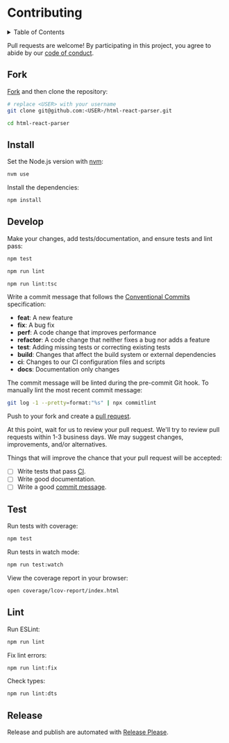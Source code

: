 # Contributing

<details>
<summary>Table of Contents</summary>

- [Fork](#fork)
- [Install](#install)
- [Develop](#develop)
- [Test](#test)
- [Lint](#lint)
- [Release](#release)

</details>

Pull requests are welcome! By participating in this project, you
agree to abide by our [code of conduct](https://github.com/remarkablemark/.github/blob/master/CODE_OF_CONDUCT.md).

## Fork

[Fork](https://github.com/remarkablemark/html-react-parser/fork) and then clone the repository:

```sh
# replace <USER> with your username
git clone git@github.com:<USER>/html-react-parser.git
```

```sh
cd html-react-parser
```

## Install

Set the Node.js version with [nvm](https://github.com/nvm-sh/nvm#intro):

```sh
nvm use
```

Install the dependencies:

```sh
npm install
```

## Develop

Make your changes, add tests/documentation, and ensure tests and lint pass:

```sh
npm test
```

```sh
npm run lint
```

```sh
npm run lint:tsc
```

Write a commit message that follows the [Conventional Commits](https://www.conventionalcommits.org/) specification:

- **feat**: A new feature
- **fix**: A bug fix
- **perf**: A code change that improves performance
- **refactor**: A code change that neither fixes a bug nor adds a feature
- **test**: Adding missing tests or correcting existing tests
- **build**: Changes that affect the build system or external dependencies
- **ci**: Changes to our CI configuration files and scripts
- **docs**: Documentation only changes

The commit message will be linted during the pre-commit Git hook.
To manually lint the most recent commit message:

```sh
git log -1 --pretty=format:"%s" | npx commitlint
```

Push to your fork and create a [pull request](https://github.com/remarkablemark/html-react-parser/compare/).

At this point, wait for us to review your pull request. We'll try to review pull requests within
1-3 business days. We may suggest changes, improvements, and/or alternatives.

Things that will improve the chance that your pull request will be accepted:

- [ ] Write tests that pass [CI](https://github.com/remarkablemark/html-react-parser/actions/workflows/build.yml).
- [ ] Write good documentation.
- [ ] Write a good [commit message](https://github.com/angular/angular/blob/main/CONTRIBUTING.md#commit).

## Test

Run tests with coverage:

```sh
npm test
```

Run tests in watch mode:

```sh
npm run test:watch
```

View the coverage report in your browser:

```sh
open coverage/lcov-report/index.html
```

## Lint

Run ESLint:

```sh
npm run lint
```

Fix lint errors:

```sh
npm run lint:fix
```

Check types:

```sh
npm run lint:dts
```

## Release

Release and publish are automated with [Release Please](https://github.com/googleapis/release-please).
